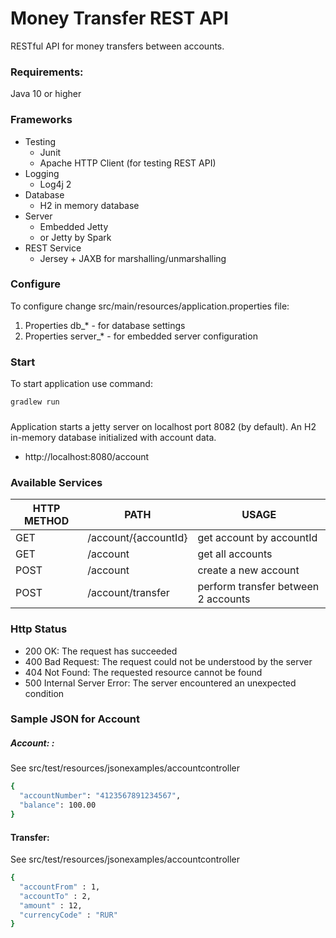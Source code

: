 # Money Transfer REST API

RESTful API for money transfers between accounts.

### Requirements:
Java 10 or higher

### Frameworks
- Testing
    - Junit
    - Apache HTTP Client (for testing REST API)
- Logging 
    - Log4j 2
- Database
    - H2 in memory database
- Server
    - Embedded Jetty 
    - or Jetty by Spark
- REST Service
    - Jersey + JAXB for marshalling/unmarshalling

### Configure

To configure change src/main/resources/application.properties file:
1. Properties db_* - for database settings
2. Properties server_* - for embedded server configuration

### Start
To start application use command:
```sh
gradlew run
```


### 

Application starts a jetty server on localhost port 8082 (by default). An H2 in-memory database initialized with account data.

- http://localhost:8080/account

### Available Services

| HTTP METHOD | PATH | USAGE |
| -----------| ------ | ------ |
| GET | /account/{accountId} | get account by accountId | 
| GET | /account | get all accounts | 
| POST| /account | create a new account
| POST | /account/transfer | perform transfer between 2 accounts | 

### Http Status
- 200 OK: The request has succeeded
- 400 Bad Request: The request could not be understood by the server 
- 404 Not Found: The requested resource cannot be found
- 500 Internal Server Error: The server encountered an unexpected condition 

### Sample JSON for  Account

##### Account: : 

See src/test/resources/jsonexamples/accountcontroller

```sh
{
  "accountNumber": "4123567891234567",
  "balance": 100.00
}
```

#### Transfer:

See src/test/resources/jsonexamples/accountcontroller

```sh
{
  "accountFrom" : 1,
  "accountTo" : 2,
  "amount" : 12,
  "currencyCode" : "RUR"
}
```
